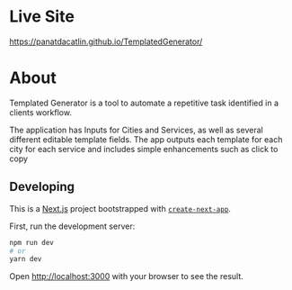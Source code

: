 # Live Site

https://panatdacatlin.github.io/TemplatedGenerator/

# About

Templated Generator is a tool to automate a repetitive task identified in a clients workflow.

The application has Inputs for Cities and Services, as well as several different editable template fields.
The app outputs each template for each city for each service and includes simple enhancements such as click to copy

## Developing

This is a [Next.js](https://nextjs.org/) project bootstrapped with [`create-next-app`](https://github.com/vercel/next.js/tree/canary/packages/create-next-app).

First, run the development server:

```bash
npm run dev
# or
yarn dev
```

Open [http://localhost:3000](http://localhost:3000) with your browser to see the result.
